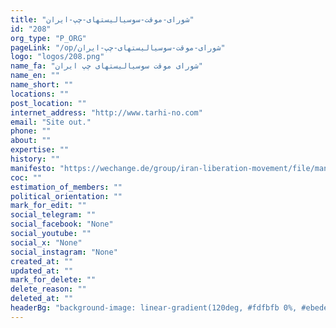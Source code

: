 ```yaml
---
title: "شورای-موقت-سوسیالیستهای-چپ-ایران"
id: "208"
org_type: "P_ORG"
pageLink: "/op/شورای-موقت-سوسیالیستهای-چپ-ایران"
logo: "logos/208.png"
name_fa: "شورای موقت سوسیالیستهای چپ ایران"
name_en: ""
name_short: ""
locations: ""
post_location: ""
internet_address: "http://www.tarhi-no.com"
email: "Site out."
phone: ""
about: ""
expertise: ""
history: ""
manifesto: "https://wechange.de/group/iran-liberation-movement/file/manshur_shorapdf/download/Manshur_Shora.pdf"
coc: ""
estimation_of_members: ""
political_orientation: ""
mark_for_edit: ""
social_telegram: ""
social_facebook: "None"
social_youtube: ""
social_x: "None"
social_instagram: "None"
created_at: ""
updated_at: ""
mark_for_delete: ""
delete_reason: ""
deleted_at: ""
headerBg: "background-image: linear-gradient(120deg, #fdfbfb 0%, #ebedee 100%);"
---
```

